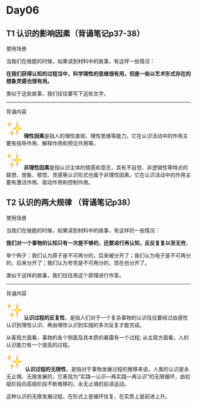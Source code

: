 # Day06

## T1 **认识的影响因素**（背诵笔记p37-38）

使用场景

当我们在做题的时候，如果读到材料中的故事，有这样一些情况：

**在我们获得认知的过程当中，科学理性的思维很有用，但是一些以艺术形式存在的想象灵感也很有用。**

类似于这些故事，我们往往要写下这些文字。

---

背诵内容

**![img](image/640.jpg)理性因素**是指人的理性直观、理性思维等能力。它在认识活动中的作用主要有指导作用、解释作用和预见作用等。

**![img](image/640.jpg)非理性因素**是指认识主体的情感和意志，具有不自觉、非逻辑性等特点的联想、想象、顿悟、灵感等认识形式也属于非理性因素。它在认识活动中的作用主要有激活作用、驱动作用和控制作用。

## T2  **认识的两大规律** （背诵笔记p38）

使用场景

当我们在做题的时候，如果读到材料中的故事，有这样的一些情况：

**我们对一个事物的认知只有一次是不够的，还要进行再认知，反反复复以至无穷**。

举个例子：我们认为原子是不可再分的，后来被分开了；我们认为电子是不可再分的，后来分开了；我们认为夸克是不可再分的，现在也分开了。

类似于这样的故事，我们往往用这个原理进行作答。

---

背诵内容

**![img](image/640.jpg)认识过程的反复性**，是指人们对于一个复杂事物的认识往往要经过由感性认识到理性认识、再由理性认识到实践的多次反复才能完成。

从客观方面看，事物的各个侧面及其本质的暴露有一个过程; 从主观方面看，人的认识能力有一个提高的过程。

**![img](image/640.jpg)  认识过程的无限性**，是指对于事物发展过程的推移来说，人类的认识是永无止境、无限发展的，它表现为“实践—认识—再实践—再认识”的无限循环，由初级阶段向高级阶段不断推移的、永无止境的前进运动。

这种认识的无限发展过程，在形式上是循环往复，在实质上是前进上升。